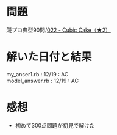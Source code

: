 # 問題
競プロ典型90問/[022 - Cubic Cake（★2） ](https://atcoder.jp/contests/typical90/tasks/typical90_v)

# 解いた日付と結果
my_anser1.rb : 12/19 : AC  
model_answer.rb : 12/19 : AC    


# 感想
* 初めて300点問題が初見で解けた